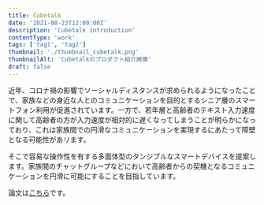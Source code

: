 ```yaml
---
title: Cubetalk
date: '2021-08-23T12:00:00Z'
description: 'Cubetalk introduction'
contentType: 'work'
tags: ['tag1', 'tag2']
thumbnail: './thumbnail_cubetalk.png'
thumbnailAlt: 'Cubetalkのプロダクト紹介画像'
draft: false
---
```


近年、コロナ禍の影響でソーシャルディスタンスが求められるようになったことで、家族などの身近な人とのコミュニケーションを目的とするシニア層のスマートフォン利用が促進されています。一方で、若年層と高齢者のテキスト入力速度に関して高齢者の方が入力速度が相対的に遅くなってしまうことが明らかになっており、これは家族間での円滑なコミュニケーションを実現するにあたって障壁となる可能性があリます。

そこで容易な操作性を有する多面体型のタンジブルなスマートデバイスを提案します。家族間のチャットグループなどにおいて高齢者からの契機となるコミュニケーションを円滑に可能にすることを目指しています。

論文は[こちら](https://ipsj.ixsq.nii.ac.jp/ej/index.php?active_action=repository_view_main_item_detail&page_id=13&block_id=8&item_id=212614&item_no=1)です。
